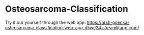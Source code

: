 # Osteosarcoma-Classification
Try it our yourself through the web app: https://arsh-goenka-osteosarcoma-classification-web-app-d5we24.streamlitapp.com/
